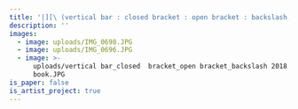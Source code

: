 ```yaml
---
title: '|][\ (vertical bar : closed bracket : open bracket : backslash, 2018)'
description: ''
images:
  - image: uploads/IMG_0698.JPG
  - image: uploads/IMG_0696.JPG
  - image: >-
      uploads/vertical bar_closed  bracket_open bracket_backslash 2018 art
      book.JPG
is_paper: false
is_artist_project: true
---
```


